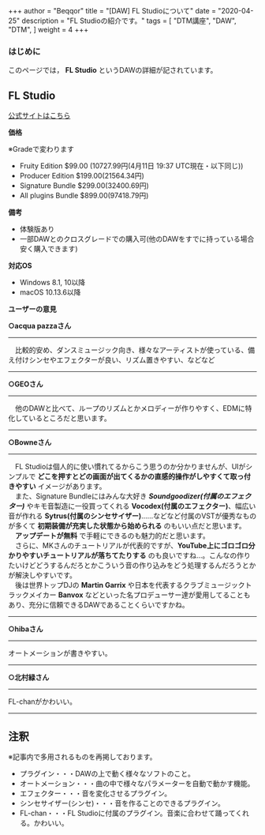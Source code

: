 +++
author = "Beqqor"
title = "[DAW] FL Studioについて"
date = "2020-04-25"
description = "FL Studioの紹介です。"
tags = [
    "DTM講座", "DAW", "DTM",
]
weight = 4
+++
### はじめに

このページでは， **FL Studio** というDAWの詳細が記されています。


## FL Studio  
[公式サイトはこちら](https://www.image-line.com/flstudio/)

**価格**

※Gradeで変わります

- Fruity Edition      $99.00 (10727.99円(4月11日 19:37 UTC現在・以下同じ))
- Producer Edition    $199.00(21564.34円)
- Signature Bundle    $299.00(32400.69円)
- All plugins Bundle  $899.00(97418.79円)

**備考**

- 体験版あり
- 一部DAWとのクロスグレードでの購入可(他のDAWをすでに持っている場合安く購入できます)

**対応OS**

- Windows 8.1, 10以降
- macOS   10.13.6以降

**ユーザーの意見**

**○acqua pazzaさん**
___

　比較的安め、ダンスミュージック向き、様々なアーティストが使っている、備え付けシンセやエフェクターが良い、リズム置きやすい、などなど
___

**○GEOさん**

___
　他のDAWと比べて、ループのリズムとかメロディーが作りやすく、EDMに特化しているところだと思います。
___

**○Bowneさん**
___
　FL Studioは個人的に使い慣れてるからこう思うのか分かりませんが、UIがシンプルで **どこを押すとどの画面が出てくるかの直感的操作がしやすくて取っ付きやすい** イメージがあります。  
　また、Signature Bundleにはみんな大好き ***Soundgoodizer(付属のエフェクター)*** やキモ音製造に一役買ってくれる **Vocodex(付属のエフェクター)**、幅広い音が作れる **Sytrus(付属のシンセサイザー)**……などなど付属のVSTが優秀なものが多くて **初期装備が充実した状態から始められる** のもいい点だと思います。  
　**アップデートが無料** で手軽にできるのも魅力的だと思います。  
　さらに、MKさんのチュートリアルが代表的ですが、**YouTube上にゴロゴロ分かりやすいチュートリアルが落ちてたりする** のも良いですね…。こんなの作りたいけどどうするんだろとかこういう音の作り込みをどう処理するんだろうとかが解決しやすいです。  
　後は世界トップDJの **Martin Garrix** や日本を代表するクラブミュージックトラックメイカー **Banvox** などといった名プロデューサー達が愛用してることもあり、充分に信頼できるDAWであることくらいですかね。  
___

**○hibaさん**
___
オートメーションが書きやすい。
___

**○北村緑さん**
___
FL-chanがかわいい。
___




## 注釈

※記事内で多用されるものを再掲しております。
- プラグイン・・・DAWの上で動く様々なソフトのこと。
- オートメーション・・・曲の中で様々なパラメーターを自動で動かす機能。
- エフェクター・・・音を変化させるプラグイン。
- シンセサイザー(シンセ)・・・音を作ることのできるプラグイン。
- FL-chan・・・FL Studioに付属のプラグイン。音楽に合わせて踊ってくれる。かわいい。
